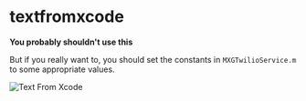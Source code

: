 textfromxcode
=============

**You probably shouldn't use this**

But if you really want to, you should set the constants in `MXGTwilioService.m` to some appropriate values.

![Text From Xcode](http://f.cl.ly/items/3N3w010r0E2I2l1y3d01/IMG_8689.png)
